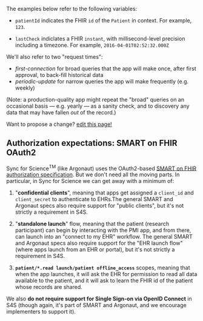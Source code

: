 
The examples below refer to the following variables:

 * `patientId` indicates the FHIR `id` of the `Patient` in context. For example, `123`.

 * `lastCheck` indiclates a FHIR `instant`, with millisecond-level precision including a timezone. For example, `2016-04-01T02:52:32.000Z`

We'll also refer to two "request times":

 * *first-connection* for broad queries that the app will make once, after first approval, to back-fill historical data
 * *periodic-update* for narrow queries the app will make frequently (e.g. weekly)

(Note: a production-quality app might repeat the "broad" queries on an occasional basis — e.g. yearly  — as a sanity check, and to discovery any data that may have fallen _out_ of the record.)

Want to propose a change?
[edit this page!](https://github.com/sync-for-science/sync-for-science.github.io/edit/master/)

## Authorization expectations: SMART on FHIR OAuth2

Sync for Science<sup>TM</sup> (like Argonaut) uses the OAuth2-based [SMART on FHIR authorization specification](http://docs.smarthealthit.org/authorization). But we don't need all the moving parts. In particular, in Sync for Science we can get away with a minimum of:

1. "**confidential clients**", meaning that apps get assigned a `client_id` and `client_secret` to authenticate to EHRs.The general SMART and Argonaut specs also require support for "public clients", but it's not strictly a requirement in S4S.

2.  "**standalone launch**" flow, meaning that the patient (research participant) can begin by interacting with the PMI app, and from there, can launch into an "connect to my EHR" workflow. The general SMART and Argonaut specs also require support for the "EHR launch flow" (where apps launch from an EHR or portal), but it's not strictly a requirement in S4S.

3.  **`patient/*.read launch/patient offline_access`** scopes, meaning that when the app launches, it will ask the EHR for permission to read all data available to the patient, and it will ask to learn the FHIR id of the patient whose records are shared.


We also **do not require support for Single Sign-on via OpenID Connect** in S4S (though again, it's part of SMART and Argonaut, and we encourage implementers to support it).


